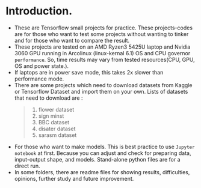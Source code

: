 # Introduction. 
* These are Tensorflow small projects for practice. These projects-codes are for those who want to test some projects without wanting to tinker and for those who want to compare the result. 
* These projects are tested on an AMD Ryzen3 5425U laptop and Nvidia 3060 GPU running in Arcolinux (linux-kernal 6.1) OS and CPU governor `performance`. So, time results may vary from tested resources(CPU, GPU, OS and power state.).
* If laptops are in power save mode, this takes 2x slower than performance mode.
*  There are some projects which need to download datasets from Kaggle or Tensorflow Dataset and import them on your own. Lists of datasets that need to download are :
    > 1. flower dataset
    > 2. sign minst
    > 3. BBC dataset
    > 4. disater dataset 
    > 5. sarasm dataset  
* For those who want to make models. This is best practice to use `Jupyter notebook` at first. Because you can adjust and check for preparing data, input-output shape, and models. Stand-alone python files are for a direct run. 
*  In some folders, there are readme files for showing results, difficulties, opinions, further study and future improvement. 
